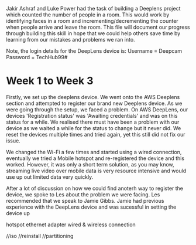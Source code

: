 Jakir Ashraf and Luke Power had the task of building a Deeplens project which counted the number of people in a room. 
This would work by identifying faces in a room and incrementing/decrementing the counter when people arrive and leave the room.
This file will document our progress through building this skill in hope that we could help others save time by learning from our mistakes and problems we ran into.

Note, the login details for the DeepLens device is:
Username = Deepcam
Password = TechHub99#

# Week 1 to Week 3

Firstly, we set up the deeplens device. We went onto the AWS Deeplens section and attempted to register our brand new Deeplens device.
As we were going through the setup, we faced a problem. On AWS DeepLens, our devices 'Registration status' was 'Awaiting credentials' and was on this status for a while. We realised there must have been a problem with our device as we waited a while for the status to change but it never did. We reset the devices multiple times and tried again, yet this still did not fix our issue.

We changed the Wi-Fi a few times and started using a wired connection, eventually we tried a Mobile hotspot and re-registered the device and this worked. However, it was only a short term solution, as you may know, streaming live video over mobile data is very resource intensive and would use up out limited data very quickly.

After a lot of discussion on how we could find anoterh way to register the device, we spoke to Les about the problem we were facing. Les recommended that we speak to Jamie Gibbs. Jamie had previous experience with the DeepLens device and was sucessful in setting the device up 

hotspot
ethernet adapter
wired & wireless connection

//iso
//reinstall
//partitioning
